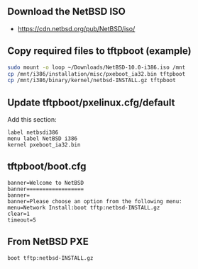 ## Download the NetBSD ISO
- https://cdn.netbsd.org/pub/NetBSD/iso/

## Copy required files to tftpboot (example)
```bash
sudo mount -o loop ~/Downloads/NetBSD-10.0-i386.iso /mnt
cp /mnt/i386/installation/misc/pxeboot_ia32.bin tftpboot
cp /mnt/i386/binary/kernel/netbsd-INSTALL.gz tftpboot
```

## Update tftpboot/pxelinux.cfg/default
Add this section:
```
label netbsdi386
menu label NetBSD i386
kernel pxeboot_ia32.bin
```

## tftpboot/boot.cfg
```
banner=Welcome to NetBSD
banner==================
banner=
banner=Please choose an option from the following menu:
menu=Network Install:boot tftp:netbsd-INSTALL.gz
clear=1
timeout=5
```

## From NetBSD PXE
```bash
boot tftp:netbsd-INSTALL.gz
```
